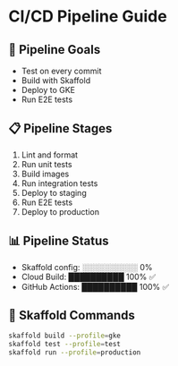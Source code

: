 # CI/CD Pipeline Guide

## 🎯 Pipeline Goals
- Test on every commit
- Build with Skaffold
- Deploy to GKE
- Run E2E tests

## 📋 Pipeline Stages
1. Lint and format
2. Run unit tests
3. Build images
4. Run integration tests
5. Deploy to staging
6. Run E2E tests
7. Deploy to production

## 📊 Pipeline Status
- Skaffold config: ░░░░░░░░░░ 0%
- Cloud Build: ██████████ 100% ✅
- GitHub Actions: ██████████ 100% ✅

## 🔧 Skaffold Commands
```bash
skaffold build --profile=gke
skaffold test --profile=test
skaffold run --profile=production
```